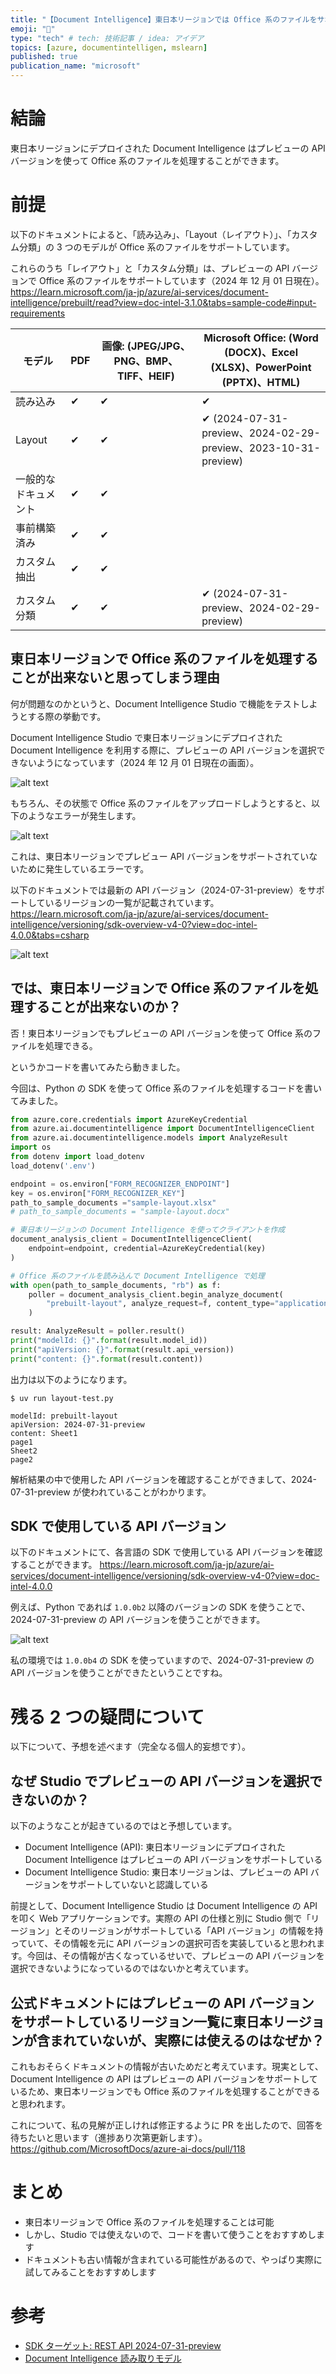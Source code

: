 ```yaml
---
title: "【Document Intelligence】東日本リージョンでは Office 系のファイルをサポートしていないって本当？"
emoji: "🎃"
type: "tech" # tech: 技術記事 / idea: アイデア
topics: [azure, documentintelligen, mslearn]
published: true
publication_name: "microsoft"
---
```


# 結論

東日本リージョンにデプロイされた Document Intelligence はプレビューの API バージョンを使って Office 系のファイルを処理することができます。

# 前提

以下のドキュメントによると、「読み込み」、「Layout（レイアウト）」、「カスタム分類」の 3 つのモデルが Office 系のファイルをサポートしています。

これらのうち「レイアウト」と「カスタム分類」は、プレビューの API バージョンで Office 系のファイルをサポートしています（2024 年 12 月 01 日現在）。
https://learn.microsoft.com/ja-jp/azure/ai-services/document-intelligence/prebuilt/read?view=doc-intel-3.1.0&tabs=sample-code#input-requirements

| モデル               | PDF | 画像: (JPEG/JPG、PNG、BMP、TIFF、HEIF) | Microsoft Office: (Word (DOCX)、Excel (XLSX)、PowerPoint (PPTX)、HTML) |
| -------------------- | --- | -------------------------------------- | ---------------------------------------------------------------------- |
| 読み込み             | ✔   | ✔                                      | ✔                                                                      |
| Layout               | ✔   | ✔                                      | ✔ (2024-07-31-preview、2024-02-29-preview、2023-10-31-preview)         |
| 一般的なドキュメント | ✔   | ✔                                      |                                                                        |
| 事前構築済み         | ✔   | ✔                                      |                                                                        |
| カスタム抽出         | ✔   | ✔                                      |                                                                        |
| カスタム分類         | ✔   | ✔                                      | ✔ (2024-07-31-preview、2024-02-29-preview)                             |

## 東日本リージョンで Office 系のファイルを処理することが出来ないと思ってしまう理由

何が問題なのかというと、Document Intelligence Studio で機能をテストしようとする際の挙動です。

Document Intelligence Studio で東日本リージョンにデプロイされた Document Intelligence を利用する際に、プレビューの API バージョンを選択できないようになっています（2024 年 12 月 01 日現在の画面）。

![alt text](/images/japaneast-di-support-preview-api/check-supported-api-versions.png)

もちろん、その状態で Office 系のファイルをアップロードしようとすると、以下のようなエラーが発生します。

![alt text](/images/japaneast-di-support-preview-api/cant-upload-office-file.png)

これは、東日本リージョンでプレビュー API バージョンをサポートされていないために発生しているエラーです。

以下のドキュメントでは最新の API バージョン（2024-07-31-preview）をサポートしているリージョンの一覧が記載されています。
https://learn.microsoft.com/ja-jp/azure/ai-services/document-intelligence/versioning/sdk-overview-v4-0?view=doc-intel-4.0.0&tabs=csharp

![alt text](/images/japaneast-di-support-preview-api/preview-api-version-support-list.png)

## では、東日本リージョンで Office 系のファイルを処理することが出来ないのか？

否！東日本リージョンでもプレビューの API バージョンを使って Office 系のファイルを処理できる。

というかコードを書いてみたら動きました。

今回は、Python の SDK を使って Office 系のファイルを処理するコードを書いてみました。

```Python
from azure.core.credentials import AzureKeyCredential
from azure.ai.documentintelligence import DocumentIntelligenceClient
from azure.ai.documentintelligence.models import AnalyzeResult
import os
from dotenv import load_dotenv
load_dotenv('.env')

endpoint = os.environ["FORM_RECOGNIZER_ENDPOINT"]
key = os.environ["FORM_RECOGNIZER_KEY"]
path_to_sample_documents ="sample-layout.xlsx"
# path_to_sample_documents = "sample-layout.docx"

# 東日本リージョンの Document Intelligence を使ってクライアントを作成
document_analysis_client = DocumentIntelligenceClient(
    endpoint=endpoint, credential=AzureKeyCredential(key)
)

# Office 系のファイルを読み込んで Document Intelligence で処理
with open(path_to_sample_documents, "rb") as f:
    poller = document_analysis_client.begin_analyze_document(
        "prebuilt-layout", analyze_request=f, content_type="application/octet-stream"
    )

result: AnalyzeResult = poller.result()
print("modelId: {}".format(result.model_id))
print("apiVersion: {}".format(result.api_version))
print("content: {}".format(result.content))
```

出力は以下のようになります。

```Shell
$ uv run layout-test.py

modelId: prebuilt-layout
apiVersion: 2024-07-31-preview
content: Sheet1
page1
Sheet2
page2
```

解析結果の中で使用した API バージョンを確認することができまして、2024-07-31-preview が使われていることがわかります。

## SDK で使用している API バージョン

以下のドキュメントにて、各言語の SDK で使用している API バージョンを確認することができます。
https://learn.microsoft.com/ja-jp/azure/ai-services/document-intelligence/versioning/sdk-overview-v4-0?view=doc-intel-4.0.0

例えば、Python であれば `1.0.0b2` 以降のバージョンの SDK を使うことで、2024-07-31-preview の API バージョンを使うことができます。

![alt text](/images/japaneast-di-support-preview-api/python-sdk-versions.png)

私の環境では `1.0.0b4` の SDK を使っていますので、2024-07-31-preview の API バージョンを使うことができたということですね。

# 残る 2 つの疑問について

以下について、予想を述べます（完全なる個人的妄想です）。

## なぜ Studio でプレビューの API バージョンを選択できないのか？

以下のようなことが起きているのではと予想しています。

-   Document Intelligence (API): 東日本リージョンにデプロイされた Document Intelligence はプレビューの API バージョンをサポートしている
-   Document Intelligence Studio: 東日本リージョンは、プレビューの API バージョンをサポートしていないと認識している

前提として、Document Intelligence Studio は Document Intelligence の API を叩く Web アプリケーションです。実際の API の仕様と別に Studio 側で「リージョン」とそのリージョンがサポートしている「API バージョン」の情報を持っていて、その情報を元に API バージョンの選択可否を実装していると思われます。今回は、その情報が古くなっているせいで、プレビューの API バージョンを選択できないようになっているのではないかと考えています。

## 公式ドキュメントにはプレビューの API バージョンをサポートしているリージョン一覧に東日本リージョンが含まれていないが、実際には使えるのはなぜか？

これもおそらくドキュメントの情報が古いためだと考えています。現実として、Document Intelligence の API はプレビューの API バージョンをサポートしているため、東日本リージョンでも Office 系のファイルを処理することができると思われます。

これについて、私の見解が正しければ修正するように PR を出したので、回答を待ちたいと思います（進捗あり次第更新します）。
https://github.com/MicrosoftDocs/azure-ai-docs/pull/118

# まとめ

-   東日本リージョンで Office 系のファイルを処理することは可能
-   しかし、Studio では使えないので、コードを書いて使うことをおすすめします
-   ドキュメントも古い情報が含まれている可能性があるので、やっぱり実際に試してみることをおすすめします

# 参考

-   [SDK ターゲット: REST API 2024-07-31-preview](https://learn.microsoft.com/ja-jp/azure/ai-services/document-intelligence/versioning/sdk-overview-v4-0?view=doc-intel-4.0.0)
-   [Document Intelligence 読み取りモデル](https://learn.microsoft.com/ja-jp/azure/ai-services/document-intelligence/prebuilt/read?view=doc-intel-3.1.0&tabs=sample-code#input-requirements)
